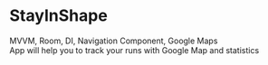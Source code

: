 # StayInShape

MVVM, Room, DI, Navigation Component, Google Maps  
App will help you to track your runs with Google Map and statistics  

